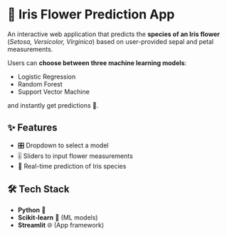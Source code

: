 # 🌿 Iris Flower Prediction App  

An interactive web application that predicts the **species of an Iris flower** (*Setosa, Versicolor, Virginica*) based on user-provided sepal and petal measurements.  

Users can **choose between three machine learning models**:  
- Logistic Regression  
- Random Forest  
- Support Vector Machine  

and instantly get predictions 🎯.  



## ✨ Features  
- 🎛️ Dropdown to select a model  
- 🎚️ Sliders to input flower measurements  
- 🌸 Real-time prediction of Iris species  



## 🛠 Tech Stack  
- **Python** 🐍  
- **Scikit-learn** 🤖 (ML models)  
- **Streamlit** 🌐 (App framework)  



